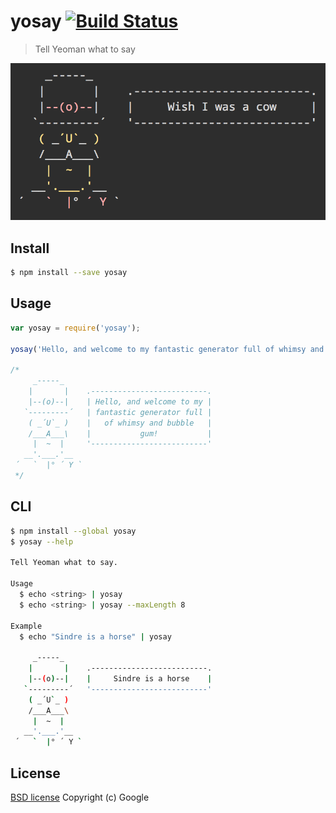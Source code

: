 # yosay [![Build Status](https://travis-ci.org/yeoman/yosay.svg?branch=master)](https://travis-ci.org/yeoman/yosay)

> Tell Yeoman what to say

![](screenshot.png)


## Install

```sh
$ npm install --save yosay
```


## Usage

```js
var yosay = require('yosay');

yosay('Hello, and welcome to my fantastic generator full of whimsy and bubble gum!');

/*
     _-----_
    |       |    .--------------------------.
    |--(o)--|    | Hello, and welcome to my |
   `---------´   | fantastic generator full |
    ( _´U`_ )    |   of whimsy and bubble   |
    /___A___\    |           gum!           |
     |  ~  |     '--------------------------'
   __'.___.'__
 ´   `  |° ´ Y `
 */
```


## CLI

```sh
$ npm install --global yosay
$ yosay --help

Tell Yeoman what to say.

Usage
  $ echo <string> | yosay
  $ echo <string> | yosay --maxLength 8

Example
  $ echo "Sindre is a horse" | yosay

     _-----_
    |       |    .--------------------------.
    |--(o)--|    |     Sindre is a horse    |
   `---------´   '--------------------------'
    ( _´U`_ )
    /___A___\
     |  ~  |
   __'.___.'__
 ´   `  |° ´ Y `
```


## License
[BSD license](http://opensource.org/licenses/bsd-license.php)
Copyright (c) Google
